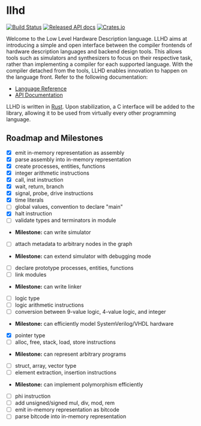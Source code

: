 # llhd

[![Build Status](https://travis-ci.org/fabianschuiki/llhd.svg?branch=master)](https://travis-ci.org/fabianschuiki/llhd)
[![Released API docs](https://docs.rs/llhd/badge.svg)](https://docs.rs/llhd)
[![Crates.io](https://img.shields.io/crates/v/llhd.svg)](https://crates.io/crates/llhd)

Welcome to the Low Level Hardware Description language. LLHD aims at introducing a simple and open interface between the compiler frontends of hardware description languages and backend design tools. This allows tools such as simulators and synthesizers to focus on their respective task, rather than implementing a compiler for each supported language. With the compiler detached from the tools, LLHD enables innovation to happen on the language front. Refer to the following documentation:

- [Language Reference](https://llhd.readthedocs.io/)
- [API Documentation](https://docs.rs/llhd/)

LLHD is written in [Rust](https://www.rust-lang.org/). Upon stabilization, a C interface will be added to the library, allowing it to be used from virtually every other programming language.


## Roadmap and Milestones

- [x] emit in-memory representation as assembly
- [x] parse assembly into in-memory representation
- [x] create processes, entities, functions
- [x] integer arithmetic instructions
- [x] call, inst instruction
- [x] wait, return, branch
- [x] signal, probe, drive instructions
- [x] time literals
- [ ] global values, convention to declare "main"
- [x] halt instruction
- [ ] validate types and terminators in module
- **Milestone:** can write simulator
- [ ] attach metadata to arbitrary nodes in the graph
- **Milestone:** can extend simulator with debugging mode
- [ ] declare prototype processes, entities, functions
- [ ] link modules
- **Milestone:** can write linker
- [ ] logic type
- [ ] logic arithmetic instructions
- [ ] conversion between 9-value logic, 4-value logic, and integer
- **Milestone:** can efficiently model SystemVerilog/VHDL hardware
- [x] pointer type
- [ ] alloc, free, stack, load, store instructions
- **Milestone:** can represent arbitrary programs
- [ ] struct, array, vector type
- [ ] element extraction, insertion instructions
- **Milestone:** can implement polymorphism efficiently
- [ ] phi instruction
- [ ] add unsigned/signed mul, div, mod, rem
- [ ] emit in-memory representation as bitcode
- [ ] parse bitcode into in-memory representation
